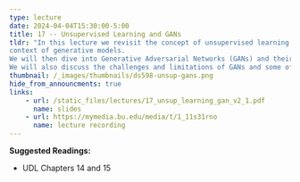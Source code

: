 ```yaml
---
type: lecture
date: 2024-04-04T15:30:00-5:00
title: 17 -- Unsupervised Learning and GANs
tldr: "In this lecture we revisit the concept of unsupervised learning in the
context of generative models. 
We will then dive into Generative Adversarial Networks (GANs) and their applications. 
We will also discuss the challenges and limitations of GANs and some of the recent advances in the field."
thumbnail: /_images/thumbnails/ds598-unsup-gans.png
hide_from_announcments: true
links: 
    - url: /static_files/lectures/17_unsup_learning_gan_v2_1.pdf
      name: slides
    - url: https://mymedia.bu.edu/media/t/1_11s31rno
      name: lecture recording
---
```

**Suggested Readings:**
- UDL Chapters 14 and 15

